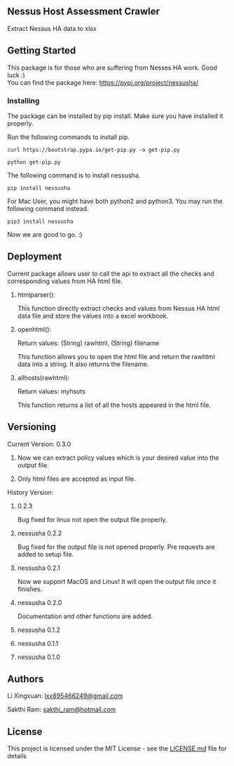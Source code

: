 ## Nessus Host Assessment Crawler

Extract Nessus HA data to xlsx

## Getting Started

This package is for those who are suffering from Nesses HA work. Good luck :) <br />
You can find the package here: https://pypi.org/project/nessusha/



### Installing

The package can be installed by pip install. Make sure you have installed it properly. 

Run the following commands to install pip.

```
curl https://bootstrap.pypa.io/get-pip.py -o get-pip.py
```
```
python get-pip.py
```

The following command is to install nessusha.
```
pip install nessusha
```

For Mac User, you might have both python2 and python3. You may run the following command instead.
```
pip3 install nessusha
```

Now we are good to go. :)



## Deployment

Current package allows user to call the api to extract all the checks and corresponding values from HA html file.

1. htmlparser():

    This function directly extract checks and values from Nessus HA html data file and store the values into a excel workbook.
    
2. openhtml():

    Return values: (String) rawhtml, (String) filename
    
    This function allows you to open the html file and return the rawhtml data into a string. It also returns the filename.
    
3. allhosts(rawhtml):

    Return values: myhsots
    
    This function returns a list of all the hosts appeared in the html file. 
 





## Versioning

Current Version: 0.3.0

1. Now we can extract policy values which is your desired value into the output file.

2. Only html files are accepted as input file.

History Version: 

1. 0.2.3

    Bug fixed for linux not open the output file properly.

2. nessusha 0.2.2

    Bug fixed for the output file is not opened properly. Pre requests are added to setup file.

3. nessusha 0.2.1

    Now we support MacOS and Linux! It will open the output file once it finishes.

4. nessusha 0.2.0

    Documentation and other functions are added.

5. nessusha 0.1.2

6. nessusha 0.1.1

7. nessusha 0.1.0


## Authors
Li Xingxuan: lxx895466249@gmail.com

Sakthi Ram: sakthi_ram@hotmail.com


## License

This project is licensed under the MIT License - see the [LICENSE.md](LICENSE.md) file for details


